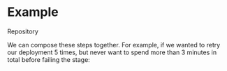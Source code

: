 # Example
Repository

We can compose these steps together. For example, if we wanted to retry our deployment 5 times, but never want to spend more than 3 minutes in total before failing the stage:
